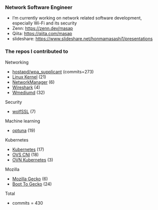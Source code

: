 ### Network Software Engineer
- I’m currently working on network related software development, especially Wi-Fi and its security
- Zenn: https://zenn.dev/masap
- Qiita: https://qiita.com/masap
- slideshare: https://www.slideshare.net/honmamasashi1/presentations

### The repos I contributed to
Networking
- [hostapd/wpa_supplicant](https://w1.fi/cgit/hostap/log/?qt=author&q=Masashi+Honma) (commits=273)
- [Linux Kernel](https://git.kernel.org/pub/scm/linux/kernel/git/stable/linux.git/log/?qt=author&q=Masashi+Honma) (21)
- [NetworkManager](https://github.com/NetworkManager/NetworkManager/commits?author=masap) (6)
- [Wireshark](https://github.com/wireshark/wireshark/commits?author=masap) (4)
- [Wmediumd](https://github.com/bcopeland/wmediumd/commits?author=masap) (32)

Security
- [wolfSSL](https://github.com/masap/wolfssl/commits?author=masap) (7)

Machine learning
- [optuna](https://github.com/optuna/optuna/commits?author=masap) (19)

Kubernetes
- [Kubernetes](https://github.com/kubernetes/kubernetes/commits?author=masap) (17)
- [OVS CNI](https://github.com/k8snetworkplumbingwg/ovs-cni/commits?author=masap) (18)
- [OVN Kubernetes](https://github.com/ovn-org/ovn-kubernetes/commits?author=masap) (3)

Mozilla
- [Mozilla Gecko](https://github.com/mozilla/gecko-dev/commits?author=masap) (6)
- [Boot To Gecko](https://github.com/mozilla-b2g/gaia/commits?author=masap) (24)

Total
- commits = 430
